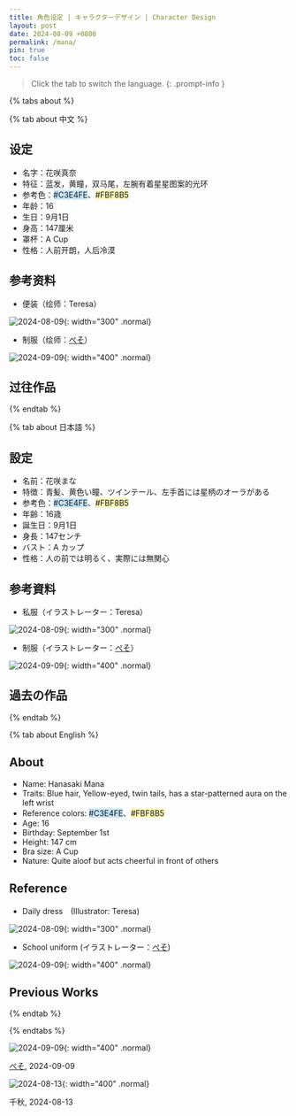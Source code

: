 ```yaml
---
title: 角色设定 | キャラクターデザイン | Character Design
layout: post
date: 2024-08-09 +0800
permalink: /mana/
pin: true
toc: false
---
```


> Click the tab to switch the language.
{: .prompt-info }

{% tabs about %}

{% tab about 中文 %}

## 设定

- 名字：花咲真奈
- 特征：蓝发，黄瞳，双马尾，左腕有着星星图案的光环
- 参考色：<span style="background-color:#c3e4fe">#C3E4FE</span>、<span style="background-color:#fbf8b5">#FBF8B5</span>
- 年龄：16
- 生日：9月1日
- 身高：147厘米
- 罩杯：A Cup
- 性格：人前开朗，人后冷漠

## 参考资料

- 便装（绘师：Teresa）

![2024-08-09](/mana/2024-08-09-teresa.jpg){: width="300" .normal}

- 制服（绘师：[ぺそ](https://x.com/soratobuboruzoi)）

![2024-09-09](/mana/2024-09-09-peso-no-background.png){: width="400" .normal}

## 过往作品

{% endtab %}

{% tab about 日本語 %}

## 設定

- 名前：花咲まな
- 特徴：青髪、黄色い瞳、ツインテール、左手首には星柄のオーラがある
- 参考色：<span style="background-color:#c3e4fe">#C3E4FE</span>、<span style="background-color:#fbf8b5">#FBF8B5</span>
- 年齢：16歳
- 誕生日：9月1日
- 身長：147センチ
- バスト：A カップ
- 性格：人の前では明るく、実際には無関心

## 参考資料

- 私服（イラストレーター：Teresa）

![2024-08-09](/mana/2024-08-09-teresa.jpg){: width="300" .normal}

- 制服（イラストレーター：[ぺそ](https://x.com/soratobuboruzoi)）

![2024-09-09](/mana/2024-09-09-peso-no-background.png){: width="400" .normal}

## 過去の作品

{% endtab %}

{% tab about English %}

## About

- Name: Hanasaki Mana
- Traits: Blue hair, Yellow-eyed, twin tails, has a star-patterned aura on the left wrist
- Reference colors: <span style="background-color:#c3e4fe">#C3E4FE</span>、<span style="background-color:#fbf8b5">#FBF8B5</span>
- Age: 16
- Birthday: September 1st
- Height: 147 cm
- Bra size: A Cup
- Nature: Quite aloof but acts cheerful in front of others

## Reference

- Daily dress　(Illustrator: Teresa)

![2024-08-09](/mana/2024-08-09-teresa.jpg){: width="300" .normal}

- School uniform (イラストレーター：[ぺそ](https://x.com/soratobuboruzoi))

![2024-09-09](/mana/2024-09-09-peso-no-background.png){: width="400" .normal}

## Previous Works

{% endtab %}

{% endtabs %}

![2024-09-09](/mana/2024-09-09-peso.png){: width="400" .normal}

[ぺそ](https://x.com/soratobuboruzoi), 2024-09-09

![2024-08-13](/mana/2024-08-13-chiaki_no_alpha.png){: width="400" .normal}

千秋, 2024-08-13


